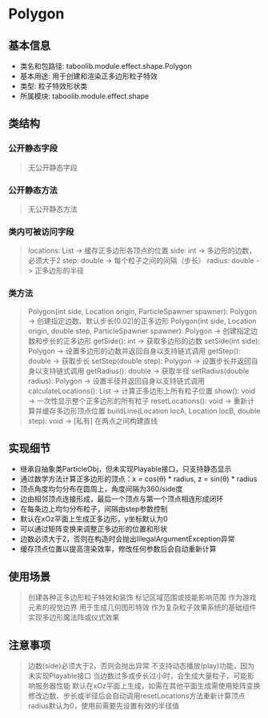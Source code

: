 # Polygon

## 基本信息
- 类名和包路径: taboolib.module.effect.shape.Polygon
- 基本用途: 用于创建和渲染正多边形粒子特效
- 类型: 粒子特效形状类
- 所属模块: taboolib.module.effect.shape

## 类结构

### 公开静态字段
> 无公开静态字段

### 公开静态方法
> 无公开静态方法

### 类内可被访问字段
> locations: List<Location> -> 缓存正多边形各顶点的位置
> side: int -> 多边形的边数，必须大于2
> step: double -> 每个粒子之间的间隔（步长）
> radius: double -> 正多边形的半径

### 类方法
> Polygon(int side, Location origin, ParticleSpawner spawner): Polygon -> 创建指定边数、默认步长(0.02)的正多边形
> Polygon(int side, Location origin, double step, ParticleSpawner spawner): Polygon -> 创建指定边数和步长的正多边形
> getSide(): int -> 获取多边形的边数
> setSide(int side): Polygon -> 设置多边形的边数并返回自身以支持链式调用
> getStep(): double -> 获取步长
> setStep(double step): Polygon -> 设置步长并返回自身以支持链式调用
> getRadius(): double -> 获取半径
> setRadius(double radius): Polygon -> 设置半径并返回自身以支持链式调用
> calculateLocations(): List<Location> -> 计算正多边形上所有粒子位置
> show(): void -> 一次性显示整个正多边形的所有粒子
> resetLocations(): void -> 重新计算并缓存多边形顶点位置
> buildLine(Location locA, Location locB, double step): void -> [私有] 在两点之间构建直线

## 实现细节
- 继承自抽象类ParticleObj，但未实现Playable接口，只支持静态显示
- 通过数学方法计算正多边形的顶点：x = cos(θ) * radius, z = sin(θ) * radius
- 顶点角度均匀分布在圆周上，角度间隔为360/side度
- 边由相邻顶点连接形成，最后一个顶点与第一个顶点相连形成闭环
- 在每条边上均匀分布粒子，间隔由step参数控制
- 默认在xOz平面上生成正多边形，y坐标默认为0
- 可以通过矩阵变换来调整正多边形的位置和形状
- 边数必须大于2，否则在构造时会抛出IllegalArgumentException异常
- 缓存顶点位置以提高渲染效率，修改任何参数后会自动重新计算

## 使用场景
> 创建各种正多边形粒子特效和装饰
> 标记区域范围或技能影响范围
> 作为游戏元素的视觉边界
> 用于生成几何图形特效
> 作为复杂粒子效果系统的基础组件
> 实现多边形魔法阵或仪式效果

## 注意事项
> 边数(side)必须大于2，否则会抛出异常
> 不支持动态播放(play)功能，因为未实现Playable接口
> 当边数过多或步长过小时，会生成大量粒子，可能影响服务器性能
> 默认在xOz平面上生成，如需在其他平面生成需使用矩阵变换
> 修改边数、步长或半径后会自动调用resetLocations方法重新计算顶点
> radius默认为0，使用前需要先设置有效的半径值
